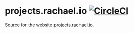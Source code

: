 # projects.rachael.io [![CircleCI](https://img.shields.io/circleci/project/rachael/projects.rachael.io.svg?maxAge=3600)](https://circleci.com/gh/rachael/projects.rachael.io)
Source for the website [projects.rachael.io](https://projects.rachael.io).
